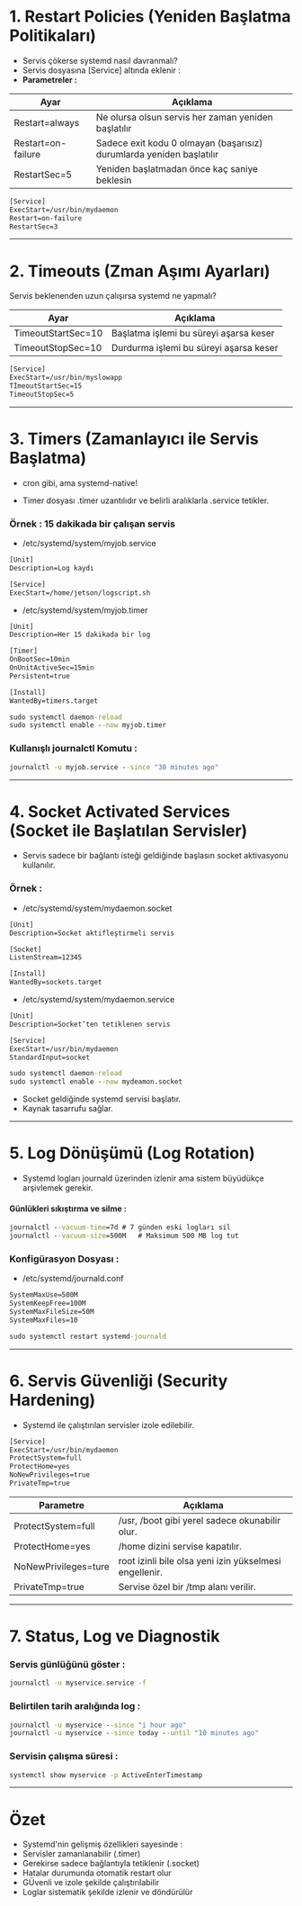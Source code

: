 # 1. Restart Policies (Yeniden Başlatma Politikaları)

* Servis çökerse systemd nasıl davranmalı?
* Servis dosyasına \[Service\] altında eklenir : 
* **Parametreler :**

| Ayar | Açıklama | 
|--|--|
| Restart=always | Ne olursa olsun servis her zaman yeniden başlatılır |
| Restart=on-failure | Sadece exit kodu 0 olmayan (başarısız) durumlarda yeniden başlatılır |
| RestartSec=5 | Yeniden başlatmadan önce kaç saniye beklesin |

```cmd
[Service]
ExecStart=/usr/bin/mydaemon
Restart=on-failure
RestartSec=3
```

-------------------------------------------------------------------------------------------------------------

# 2. Timeouts (Zman Aşımı Ayarları)

Servis beklenenden uzun çalışırsa systemd ne yapmalı?

| Ayar | Açıklama | 
|--|--|
| TimeoutStartSec=10 | Başlatma işlemi bu süreyi aşarsa keser |
| TimeoutStopSec=10 | Durdurma işlemi bu süreyi aşarsa keser |

```cmd
[Service]
ExecStart=/usr/bin/myslowapp
TİmeoutStartSec=15
TimeoutStopSec=5
```

-------------------------------------------------------------------------------------------------------------

# 3. Timers (Zamanlayıcı ile Servis Başlatma)

* cron gibi, ama systemd-native!

* Timer dosyası .timer uzantılıdır ve belirli aralıklarla .service tetikler.

### Örnek : 15 dakikada bir çalışan servis

* /etc/systemd/system/myjob.service

```cmd
[Unit]
Description=Log kaydı

[Service]
ExecStart=/home/jetson/logscript.sh
```

* /etc/systemd/system/myjob.timer

```cmd
[Unit]
Description=Her 15 dakikada bir log

[Timer]
OnBootSec=10min
OnUnitActiveSec=15min
Persistent=true

[Install]
WantedBy=timers.target
```

```cmd
sudo systemctl daemon-reload
sudo systemctl enable --now myjob.timer
```

### Kullanışlı journalctl Komutu : 

```cmd
journalctl -u myjob.service --since "30 minutes ago"
```

-------------------------------------------------------------------------------------------------------------

# 4. Socket Activated Services (Socket ile Başlatılan Servisler)

* Servis sadece bir bağlantı isteği geldiğinde başlasın socket aktivasyonu kullanılır. 

### Örnek :

* /etc/systemd/system/mydaemon.socket

```cmd
[Unit]
Description=Socket aktifleştirmeli servis

[Socket]
ListenStream=12345

[Install]
WantedBy=sockets.target

```

* /etc/systemd/system/mydaemon.service 

```cmd
[Unit]
Description=Socket’ten tetiklenen servis

[Service]
ExecStart=/usr/bin/mydaemon
StandardInput=socket
```

```cmd
sudo systemctl daemon-reload
sudo systemctl enable --now mydeamon.socket
```

* Socket geldiğinde systemd servisi başlatır. 
* Kaynak tasarrufu sağlar.

-------------------------------------------------------------------------------------------------------------

# 5. Log Dönüşümü (Log Rotation)

* Systemd logları journald üzerinden izlenir ama sistem büyüdükçe arşivlemek gerekir.

#### Günlükleri sıkıştırma ve silme : 

```cmd
journalctl --vacuum-time=7d	# 7 günden eski logları sil
journalctl --vacuum-size=500M	# Maksimum 500 MB log tut
```

### Konfigürasyon Dosyası : 

* /etc/systemd/journald.conf


```cmd
SystemMaxUse=500M
SystemKeepFree=100M
SystemMaxFileSize=50M
SystemMaxFiles=10
```

```cmd
sudo systemctl restart systemd-journald
```

-------------------------------------------------------------------------------------------------------------

# 6. Servis Güvenliği (Security Hardening)

* Systemd ile çalıştırılan servisler izole edilebilir.

```cmd 
[Service]
ExecStart=/usr/bin/mydaemon
ProtectSystem=full
ProtectHome=yes
NoNewPrivileges=true
PrivateTmp=true
```

| Parametre | Açıklama | 
|--|--|
| ProtectSystem=full | /usr, /boot gibi yerel sadece okunabilir olur. |
| ProtectHome=yes | /home dizini servise kapatılır. |
| NoNewPrivileges=ture | root izinli bile olsa yeni izin yükselmesi engellenir. |
| PrivateTmp=true | Servise özel bir /tmp alanı verilir. |  

-------------------------------------------------------------------------------------------------------------

# 7. Status, Log ve Diagnostik 

### Servis günlüğünü göster : 

```cmd 
journalctl -u myservice.service -f 
```

### Belirtilen tarih aralığında log : 

```cmd
journalctl -u myservice --since "i hour ago"
journalctl -u myservice --since today --until "10 minutes ago"
```

### Servisin çalışma süresi : 

```cmd
systemctl show myservice -p ActiveEnterTimestamp
```

-------------------------------------------------------------------------------------------------------------

# Özet

* Systemd'nin gelişmiş özellikleri sayesinde : 
 * Servisler zamanlanabilir (.timer)
 * Gerekirse sadece bağlantıyla tetiklenir (.socket)
 * Hatalar durumunda otomatik restart olur
 * GÜvenli ve izole şekilde çalıştırılabilir 
 * Loglar sistematik şekilde izlenir ve döndürülür








































































































































